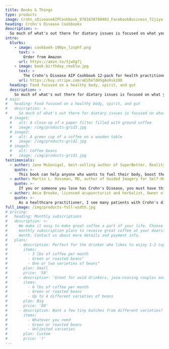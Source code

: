 ```yaml
---
title: Books & Things
type: products
image: Crohn_sDiseaseAIPCookbook_9781638780403_FacebookBusiness_f2jiya.jpg
heading: Crohn's Disease Cookbooks
description: >-
  So much of what's out there for dietary issues is focused on what you can't eat. I want to focus on what you can. Delicious and inspired food can come from any assortment of ingredients. Find yourself in the food you eat and what you can or can't becomes irrelavent.
intro:
  blurbs:
    - image: cookbook-100px_lznphf.png
      text: >
        Order from Amazon
      url: https://amzn.to/3jwOg7j
    - image: book-birthday_rmvblw.jpg
      text: >
        The Crohn's Disease AIP Cookbook 12-pack for health practitioners.
      url: https://buy.stripe.com/aEU5kTdH5gAo9sk288
  heading: Food focused on a healthy body, spirit, and gut
  description: >
    So much of what's out there for dietary issues is focused on what you can't eat. I want to focus on what you can. Delicious and inspired food can come from any assortment of ingredients. Find yourself in the food you eat and what you can or can't becomes irrelavent.
# main:
#   heading: Food focused on a healthy body, spirit, and gut
#   description: >
#     So much of what's out there for dietary issues is focused on what you can't eat. I want to focus on what you can. Delicious and inspired food can come from any assortment of ingredients. Find yourself in the food you eat and what you can or can't becomes irrelavent. 
  # image1:
  #   alt: A close-up of a paper filter filled with ground coffee
  #   image: /img/products-grid3.jpg
  # image2:
  #   alt: A green cup of a coffee on a wooden table
  #   image: /img/products-grid2.jpg
  # image3:
  #   alt: Coffee beans
  #   image: /img/products-grid1.jpg
testimonials:
  - author: Jane McGonigal, best-selling author of SuperBetter, Reality is Broken and Imaginable
    quote: >-
      This book can help anyone who wants to fuel their body, boost their resilience and heal with every meal. It's full of clear, science-based guidance to making healthy, delicious meals that reduce inflammation and help your body heal.
  - author: Martin L. Rossman, MD, author of Guided Imagery for Self-Healing
    quote: >-
      If you or someone you love has Crohn's Disease, you must have this book. For years we doctors told patients with autoimmune diseases that diet didn't matter—and we were dead wrong. Here is careful, clear science-based guidance to making healthy, delicious meals that reduce inflammation and help your body heal.
  - author: Amie Brooke, licensed acupuncturist and herbalist, Owner of Blue Soulspace
    quote: >-
      As a healthcare practitioner, I see many patients with Crohn's disease who have not been helped by traditional medical advice and pharmaceutical interventions. I commonly see the missing link in nutritional and lifestyle shifts for chronic health conditions. This book provides clear, easy strategies for eliminating food triggers and more importantly, replacing them with nutritious dietary options that heal internal inflammation, create symptom relief, and offer long-term wellness. I'm personally inspired to start using more cassava flour as a grain alternative in my own cooking, and there are some fantastic recipes in here to explore!
full_image: /img/products-full-width.jpg
# pricing:
#   heading: Monthly subscriptions
#   description: >-
#     We make it easy to make great coffee a part of your life. Choose one of our
#     monthly subscription plans to receive great coffee at your doorstep each
#     month. Contact us about more details and payment info.
#   plans:
#     - description: Perfect for the drinker who likes to enjoy 1-2 cups per day.
#       items:
#         - 3 lbs of coffee per month
#         - Green or roasted beans"
#         - One or two varieties of beans"
#       plan: Small
#       price: '50'
#     - description: 'Great for avid drinkers, java-nsoving couples and bigger crowds'
#       items:
#         - 6 lbs of coffee per month
#         - Green or roasted beans
#         - Up to 4 different varieties of beans
#       plan: Big
#       price: '80'
#     - description: Want a few tiny batches from different varieties? Try our custom plan
#       items:
#         - Whatever you need
#         - Green or roasted beans
#         - Unlimited varieties
#       plan: Custom
#       price: '?'
---
```



